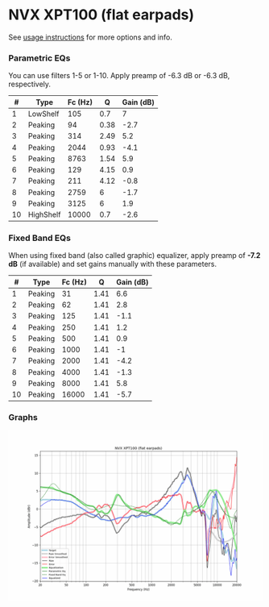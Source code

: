 # NVX XPT100 (flat earpads)
See [usage instructions](https://github.com/jaakkopasanen/AutoEq#usage) for more options and info.

### Parametric EQs
You can use filters 1-5 or 1-10. Apply preamp of -6.3 dB or -6.3 dB, respectively.

|   # | Type      |   Fc (Hz) |    Q |   Gain (dB) |
|-----|-----------|-----------|------|-------------|
|   1 | LowShelf  |       105 | 0.7  |         7   |
|   2 | Peaking   |        94 | 0.38 |        -2.7 |
|   3 | Peaking   |       314 | 2.49 |         5.2 |
|   4 | Peaking   |      2044 | 0.93 |        -4.1 |
|   5 | Peaking   |      8763 | 1.54 |         5.9 |
|   6 | Peaking   |       129 | 4.15 |         0.9 |
|   7 | Peaking   |       211 | 4.12 |        -0.8 |
|   8 | Peaking   |      2759 | 6    |        -1.7 |
|   9 | Peaking   |      3125 | 6    |         1.9 |
|  10 | HighShelf |     10000 | 0.7  |        -2.6 |

### Fixed Band EQs
When using fixed band (also called graphic) equalizer, apply preamp of **-7.2 dB** (if available) and set gains manually with these parameters.

|   # | Type    |   Fc (Hz) |    Q |   Gain (dB) |
|-----|---------|-----------|------|-------------|
|   1 | Peaking |        31 | 1.41 |         6.6 |
|   2 | Peaking |        62 | 1.41 |         2.8 |
|   3 | Peaking |       125 | 1.41 |        -1.1 |
|   4 | Peaking |       250 | 1.41 |         1.2 |
|   5 | Peaking |       500 | 1.41 |         0.9 |
|   6 | Peaking |      1000 | 1.41 |        -1   |
|   7 | Peaking |      2000 | 1.41 |        -4.2 |
|   8 | Peaking |      4000 | 1.41 |        -1.3 |
|   9 | Peaking |      8000 | 1.41 |         5.8 |
|  10 | Peaking |     16000 | 1.41 |        -5.7 |

### Graphs
![](./NVX%20XPT100%20(flat%20earpads).png)

